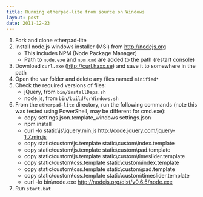 ```yaml
---
title: Running etherpad-lite from source on Windows 
layout: post
date: 2011-12-23
---
```


1. Fork and clone etherpad-lite
2. Install node.js windows installer (MSI) from http://nodejs.org
    - This includes NPM (Node Package Manager)
    - Path to `node.exe` and `npm.cmd` are added to the path (restart console)
3. Download `curl.exe` (http://curl.haxx.se) and save it to somewhere in the path
4. Open the `var` folder and delete any files named `minified*`
5. Check the required versions of files:
    - jQuery, from `bin/installDeps.sh`
    - node.js, from `bin/buildForWindows.sh`
6. From the `etherpad-lite` directory, run the following commands (note this was tested using PowerShell, may be different for cmd.exe): 
    - copy settings.json.template_windows settings.json
    - npm install
    - curl -lo static\js\jquery.min.js http://code.jquery.com/jquery-1.7.min.js
    - copy static\custom\js.template static\custom\index.template
    - copy static\custom\js.template static\custom\pad.template
    - copy static\custom\js.template static\custom\timeslider.template
    - copy static\custom\css.template static\custom\index.template
    - copy static\custom\css.template static\custom\pad.template
    - copy static\custom\css.template static\custom\timeslider.template
    - curl -lo bin\node.exe http://nodejs.org/dist/v0.6.5/node.exe
7. Run `start.bat`
